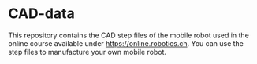 # CAD-data
This repository contains the CAD step files of the mobile robot used in the online course available under https://online.robotics.ch.
You can use the step files to manufacture your own mobile robot.
